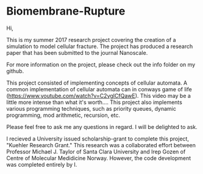 # Biomembrane-Rupture

Hi,

This is my summer 2017 research project covering the creation of a simulation to model cellular fracture. The project has produced a research paper that has been submitted to the journal Nanoscale.

For more information on the project, please check out the info folder on my github.

This project consisted of implementing concepts of cellular automata. A common implementation of cellular automata can in conways game of life (https://www.youtube.com/watch?v=C2vgICfQawE). This video may be a little more intense than what it's worth.... This project also implements various programming techniques, such as priority queues, dynamic programming, mod arithmetic, recursion, etc. 

Please feel free to ask me any questions in regard. I will be delighted to ask.

I recieved a University issued scholarship-grant to complete this project, "Kuehler Research Grant." This research was a collaborated effort between Professor Michael J. Taylor of Santa Clara University and Irep Gozen of Centre of Molecular Medidicine Norway. However, the code development was completed entirely by I.
